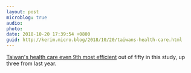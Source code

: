 ```yaml
---
layout: post
microblog: true
audio: 
photo: 
date: 2018-10-20 17:39:54 +0800
guid: http://kerim.micro.blog/2018/10/20/taiwans-health-care.html
---
```

[Taiwan's health care even 9th most efficient](https://www.bloomberg.com/news/articles/2018-09-19/u-s-near-bottom-of-health-index-hong-kong-and-singapore-at-top) out of fifty in this study, up three from last year.
